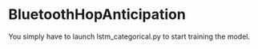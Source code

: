 # BluetoothHopAnticipation
You simply have to launch lstm_categorical.py to start training the model. 
